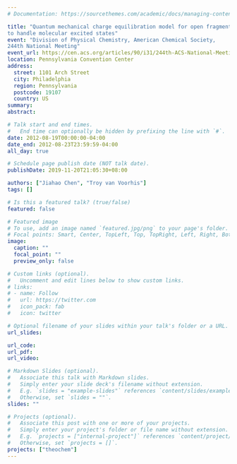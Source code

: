 ```yaml
---
# Documentation: https://sourcethemes.com/academic/docs/managing-content/

title: "Quantum mechanical charge equilibration model for open fragments: Extending force fields
to handle molecular excited states"
event: "Division of Physical Chemistry, American Chemical Society,
244th National Meeting"
event_url: https://cen.acs.org/articles/90/i31/244th-ACS-National-Meeting.html
location: Pennsylvania Convention Center
address:
  street: 1101 Arch Street
  city: Philadelphia
  region: Pennsylvania
  postcode: 19107
  country: US
summary:
abstract:

# Talk start and end times.
#   End time can optionally be hidden by prefixing the line with `#`.
date: 2012-08-19T00:00:00-04:00
date_end: 2012-08-23T23:59:59-04:00
all_day: true

# Schedule page publish date (NOT talk date).
publishDate: 2019-11-20T21:05:30+08:00

authors: ["Jiahao Chen", "Troy van Voorhis"]
tags: []

# Is this a featured talk? (true/false)
featured: false

# Featured image
# To use, add an image named `featured.jpg/png` to your page's folder. 
# Focal points: Smart, Center, TopLeft, Top, TopRight, Left, Right, BottomLeft, Bottom, BottomRight.
image:
  caption: ""
  focal_point: ""
  preview_only: false

# Custom links (optional).
#   Uncomment and edit lines below to show custom links.
# links:
# - name: Follow
#   url: https://twitter.com
#   icon_pack: fab
#   icon: twitter

# Optional filename of your slides within your talk's folder or a URL.
url_slides:

url_code:
url_pdf:
url_video:

# Markdown Slides (optional).
#   Associate this talk with Markdown slides.
#   Simply enter your slide deck's filename without extension.
#   E.g. `slides = "example-slides"` references `content/slides/example-slides.md`.
#   Otherwise, set `slides = ""`.
slides: ""

# Projects (optional).
#   Associate this post with one or more of your projects.
#   Simply enter your project's folder or file name without extension.
#   E.g. `projects = ["internal-project"]` references `content/project/deep-learning/index.md`.
#   Otherwise, set `projects = []`.
projects: ["theochem"]
---
```


